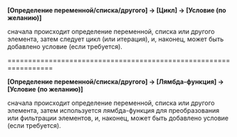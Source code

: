 <b>[Определение переменной/списка/другого] -> [Цикл] -> [Условие (по желанию)]</b>

сначала происходит определение переменной, списка или другого элемента, затем следует цикл (или итерация), и, 
наконец, может быть добавлено условие (если требуется).

=================================================================

<b>[Определение переменной/списка/другого] -> [Лямбда-функция] -> [Условие (по желанию)]</b>

сначала происходит определение переменной, списка или другого элемента, затем используется лямбда-функция 
для преобразования или фильтрации элементов, и, наконец, может быть добавлено условие (если требуется).